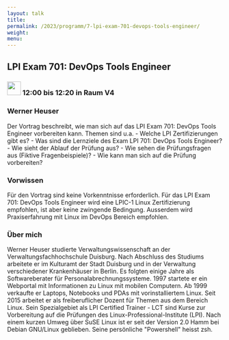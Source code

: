 ```yaml
---
layout: talk
title:
permalink: /2023/programm/7-lpi-exam-701-devops-tools-engineer/
weight:
menu:
---
```

## LPI Exam 701: DevOps Tools Engineer

### <img height = "32" src="../../../images/talk.svg"> 12:00 bis 12:20 in Raum V4

### Werner Heuser

Der Vortrag beschreibt, wie man sich auf das LPI Exam 701: DevOps Tools Engineer vorbereiten kann. Themen sind u.a. - Welche LPI Zertifizierungen gibt es? - Was sind die Lernziele des Exam LPI 701: DevOps Tools Engineer? - Wie sieht der Ablauf der Prüfung aus? - Wie sehen die Prüfungsfragen aus (Fiktive Fragenbeispiele)? - Wie kann man sich auf die Prüfung vorbereiten?

### Vorwissen

Für den Vortrag sind keine Vorkenntnisse erforderlich. Für das LPI Exam 701: DevOps Tools Engineer wird eine LPIC-1 Linux Zertifizierung empfohlen, ist aber keine zwingende Bedingung. Ausserdem wird Praxiserfahrung mit Linux im DevOps Bereich empfohlen.

### Über mich

Werner Heuser studierte Verwaltungswissenschaft an der Verwaltungsfachhochschule Duisburg. Nach Abschluss des Studiums arbeitete er im Kulturamt der Stadt Duisburg und in der Verwaltung verschiedener Krankenhäuser in Berlin. Es folgten einige Jahre als Softwareberater für Personalabrechnungssysteme. 1997 startete er ein Webportal mit Informationen zu Linux mit mobilen Computern. Ab 1999 verkaufte er Laptops, Notebooks und PDAs mit vorinstalliertem Linux. Seit 2015 arbeitet er als freiberuflicher Dozent für Themen aus dem Bereich Linux. Sein Spezialgebiet als LPI Certified Trainer - LCT sind Kurse zur Vorbereitung auf die Prüfungen des Linux-Professional-Institute (LPI). Nach einem kurzen Umweg über SuSE Linux ist er seit der Version 2.0 Hamm bei Debian GNU/Linux geblieben. Seine persönliche "Powershell" heisst zsh.

